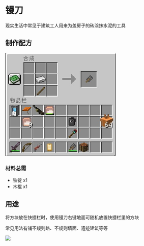 # 镘刀

现实生活中常见于建筑工人用来为盖房子的砖涂抹水泥的工具

## 制作配方

<img src="./equi/trowel/img/craft.jpg">

### 材料总需

* 铁锭 x1
* 木棍 x1

## 用途

将方块放在快捷栏时，使用镘刀右键地面可随机放置快捷栏里的方块

常见用法有铺不规则路、不规则墙面、遗迹建筑等等

<img src="./equi/trowel/img/demo.gif">